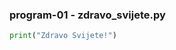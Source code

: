 <a name="zdravo_svijete.py"/>

### program-01 - zdravo_svijete.py

```python
print("Zdravo Svijete!")
```